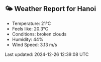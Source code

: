 <!-- WEATHER-START -->
## 🌤 Weather Report for Hanoi

- Temperature: 21°C
- Feels like: 20.3°C
- Conditions: broken clouds
- Humidity: 44%
- Wind Speed: 3.13 m/s

Last updated: 2024-12-26 12:39:08 UTC
<!-- WEATHER-END -->
